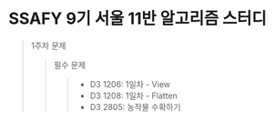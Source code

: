 SSAFY 9기 서울 11반 알고리즘 스터디
================================

> 1주차 문제
> > 필수 문제
> > > * D3 1206: 1일차 - View
> > > * D3 1208: 1일차 - Flatten
> > > * D3 2805: 농작물 수확하기
